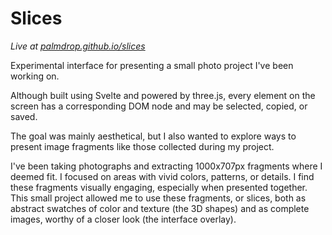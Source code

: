 # Slices
*Live at [palmdrop.github.io/slices](https://palmdrop.github.io/slices/)*

Experimental interface for presenting a small photo project I've been working on.

Although built using Svelte and powered by three.js, every element on the screen has a corresponding DOM node and may be selected, copied, or saved.

The goal was mainly aesthetical, but I also wanted to explore ways to present image fragments like those collected during my project.

I've been taking photographs and extracting 1000x707px fragments where I deemed fit. I focused on areas with vivid colors, patterns, or details. I find these fragments visually engaging, especially when presented together. This small project allowed me to use these fragments, or slices, both as abstract swatches of color and texture (the 3D shapes) and as complete images, worthy of a closer look (the interface overlay).